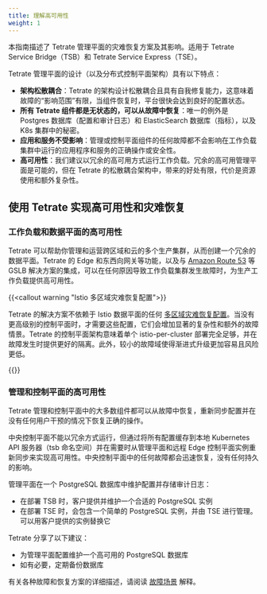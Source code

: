 ```yaml
---
title: 理解高可用性
weight: 1
---
```


本指南描述了 Tetrate 管理平面的灾难恢复方案及其影响。适用于 Tetrate Service Bridge（TSB）和 Tetrate Service Express（TSE）。

Tetrate 管理平面的设计（以及分布式控制平面架构）具有以下特点：

 - **架构松散耦合**：Tetrate 的架构设计松散耦合且具有自我修复能力，这意味着故障的“影响范围”有限，当组件恢复时，平台很快会达到良好的配置状态。
 - **所有 Tetrate 组件都是无状态的，可以从故障中恢复**：唯一的例外是 Postgres 数据库（配置和审计日志）和 ElasticSearch 数据库（指标），以及 K8s 集群中的秘密。
 - **应用和服务不受影响**：管理或控制平面组件的任何故障都不会影响在工作负载集群中运行的应用程序和服务的正确操作或安全性。
 - **高可用性**：我们建议以冗余的高可用方式运行工作负载。冗余的高可用管理平面是可能的，但在 Tetrate 的松散耦合架构中，带来的好处有限，代价是资源使用和额外复杂性。

## 使用 Tetrate 实现高可用性和灾难恢复

### 工作负载和数据平面的高可用性

Tetrate 可以帮助你管理和运营跨区域和云的多个生产集群，从而创建一个冗余的数据平面。Tetrate 的 Edge 和东西向网关等功能，以及与 [Amazon Route 53](https://docs.tetrate.io/service-express/integrations/route53) 等 GSLB 解决方案的集成，可以在任何原因导致工作负载集群发生故障时，为生产工作负载提供高可用性。

{{<callout warning "Istio 多区域灾难恢复配置">}}

Tetrate 的解决方案不依赖于 Istio 数据平面的任何 [多区域灾难恢复配置](https://istio.io/latest/docs/ops/deployment/deployment-models/)。当没有更高级别的控制平面时，才需要这些配置，它们会增加显著的复杂性和额外的故障情景。Tetrate 的控制平面架构意味着单个 istio-per-cluster 部署完全足够，并在故障发生时提供更好的隔离。此外，较小的故障域使得渐进式升级更加容易且风险更低。

{{</callout>}}

### 管理和控制平面的高可用性

Tetrate 管理和控制平面中的大多数组件都可以从故障中恢复，重新同步配置并在没有任何用户干预的情况下恢复正确的操作。

中央控制平面不能以冗余方式运行，但通过将所有配置缓存到本地 Kubernetes API 服务器（tsb 命名空间）并在需要时从管理平面和远程 Edge 控制平面实例重新同步来实现高可用性。中央控制平面中的任何故障都会迅速恢复，没有任何持久的影响。

管理平面在一个 PostgreSQL 数据库中维护配置并存储审计日志：

 - 在部署 TSB 时，客户提供并维护一个合适的 PostgreSQL 实例
 - 在部署 TSE 时，会包含一个简单的 PostgreSQL 实例，并由 TSE 进行管理。可以用客户提供的实例替换它

Tetrate 分享了以下建议：

 - 为管理平面配置维护一个高可用的 PostgreSQL 数据库
 - 如有必要，定期备份数据库

有关各种故障和恢复方案的详细描述，请阅读 [故障场景](scenarios) 解释。

